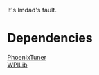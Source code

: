 It's Imdad's fault.

<H1> Dependencies </H1>

<a href="https://github.com/CrossTheRoadElec/Phoenix-Releases/releases/download/v5.30.4.2/CTRE_Phoenix_Framework_v5.30.4.2.exe">PhoenixTuner</a>
<br>
<a href="https://github.com/wpilibsuite/allwpilib/releases/download/v2023.4.2/WPILib_Windows-2023.4.2.iso">WPILib</a> 
